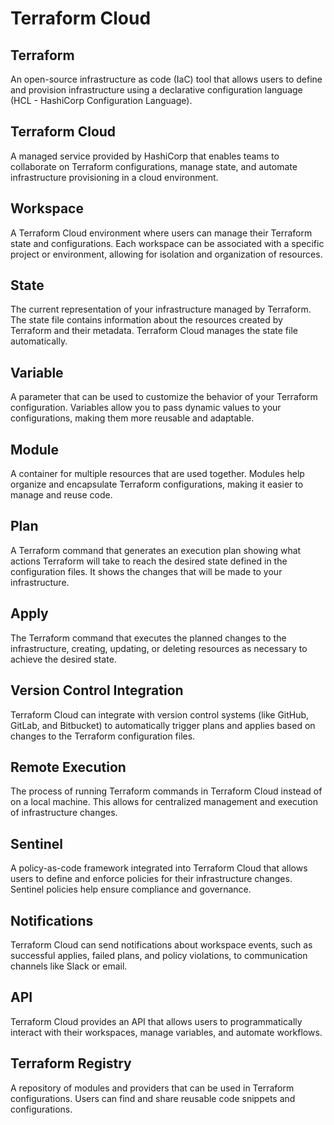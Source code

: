 # Terraform Cloud

## Terraform
An open-source infrastructure as code (IaC) tool that allows users to define and provision infrastructure using a declarative configuration language (HCL - HashiCorp Configuration Language).

## Terraform Cloud
A managed service provided by HashiCorp that enables teams to collaborate on Terraform configurations, manage state, and automate infrastructure provisioning in a cloud environment.

## Workspace
A Terraform Cloud environment where users can manage their Terraform state and configurations. Each workspace can be associated with a specific project or environment, allowing for isolation and organization of resources.

## State
The current representation of your infrastructure managed by Terraform. The state file contains information about the resources created by Terraform and their metadata. Terraform Cloud manages the state file automatically.

## Variable
A parameter that can be used to customize the behavior of your Terraform configuration. Variables allow you to pass dynamic values to your configurations, making them more reusable and adaptable.

## Module
A container for multiple resources that are used together. Modules help organize and encapsulate Terraform configurations, making it easier to manage and reuse code.

## Plan
A Terraform command that generates an execution plan showing what actions Terraform will take to reach the desired state defined in the configuration files. It shows the changes that will be made to your infrastructure.

## Apply
The Terraform command that executes the planned changes to the infrastructure, creating, updating, or deleting resources as necessary to achieve the desired state.

## Version Control Integration
Terraform Cloud can integrate with version control systems (like GitHub, GitLab, and Bitbucket) to automatically trigger plans and applies based on changes to the Terraform configuration files.

## Remote Execution
The process of running Terraform commands in Terraform Cloud instead of on a local machine. This allows for centralized management and execution of infrastructure changes.

## Sentinel
A policy-as-code framework integrated into Terraform Cloud that allows users to define and enforce policies for their infrastructure changes. Sentinel policies help ensure compliance and governance.

## Notifications
Terraform Cloud can send notifications about workspace events, such as successful applies, failed plans, and policy violations, to communication channels like Slack or email.

## API
Terraform Cloud provides an API that allows users to programmatically interact with their workspaces, manage variables, and automate workflows.

## Terraform Registry
A repository of modules and providers that can be used in Terraform configurations. Users can find and share reusable code snippets and configurations.

